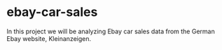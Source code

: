 # ebay-car-sales
In this project we will be analyzing Ebay car sales data from the German Ebay website, Kleinanzeigen.
